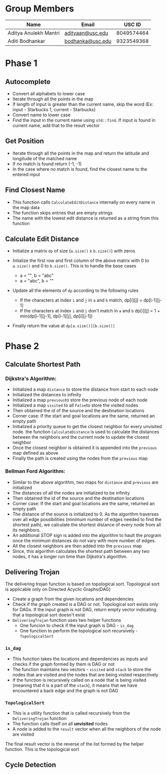 # Group Members
| Name                  	| Email            	| USC ID     	|
|-----------------------	|------------------	|------------	|
| Aditya Anulekh Mantri 	| adityaan@usc.edu 	| 8049574464 	|
| Aditi Bodhankar       	| bodhanka@usc.edu 	| 9323549368 	|
# Phase 1

## Autocomplete
* Convert all alphabets to lower case
* Iterate through all the points in the map
* If length of input is greater than the current name, skip the word (Ex: input - Starbucks 1, current - Starbucks)
* Convert name to lower case
* Find the input in the current name using `std::find`. If input is found in current name, add that to the result vector

## Get Position
* Iterate through all the points in the map and return the latitude and longitude of the matched name
* If no match is found return (-1, -1)
* In the case where no match is found, find the closest name to the entered input

## Find Closest Name
* This function calls `CalculateEditDistance` internally on every name in the map data
* The function skips entries that are empty strings
* The name with the lowest edit distance is returned as a string from this function

## Calculate Edit Distance
* Initialize a matrix `dp` of size (`a.size()` x `b.size()`) with zeros
* Intialize the first row and first column of the above matrix with 0 to `a.size()` and 0 to `b.size()`. This is to handle the base cases

    * a = "", b = "abc"
    * a = "abc", b = ""

* Update all the elements of `dp` according to the following rules

    * If the characters at index `i` and `j` in `a` and `b` match, dp[i][j] = dp[i-1][j-1]
    * If the characters at index `i` and `j` don't match in `a` and `b` dp[i][j] = 1 + min(dp[i-1][j-1], dp[i-1][j], dp[i][j-1])

* Finally return the value at `dp[a.size()][b.size()]`

# Phase 2

## Calculate Shortest Path
### Dijkstra's Algorithm: 

* Initialized a map `distance` to store the distance from start to each node
* Initialized the distances to infinity
* Initialized a map `previous`to store the previous node of each node
* Initialized a map `visited` to all `False`to store the visited nodes
* Then obtained the id of the source and the destination locations
* Corner case: If the start and goal locations are the same, returned an empty path
* Initialized a priority queue to get the closest neighbor for every unvisited node. the function `CalculateDistance` is used to calculate the distances between the neighbors and the current node to update the closest neighbor
* Once the closest neighbor is obtained it is appended into the `previous` map defined as above
* Finally the path is created using the nodes from the `previous` map

### Bellman Ford Algorithm:

* Similar to the above algorithm, two maps for `distance` and `previous` are initialized 
* The distances of all the nodes are initialized to be infinity
* Then obtained the id of the source and the destination locations
* Corner case: If the start and goal locations are the same, returned an empty path
* The distance of the source is initialized to 0. As the algorithm traverses over all edge possibilities (minimum number of edges needed to find the shortest path), we calculate the shortest distance of every node from all its neighbors. 
* An additional STOP sign is added into the algorithm to hault the program once the minimum distances do not vary with more number of edges.
* All the closest neighbors are then added into the `previous` map
* Since, this algorithm calculates the shortest path between any two nodes, it has a longer run time than Dijkstra's algorithm.

## Delivering Trojan

The delivering trojan function is based on topological sort. Topological sort is applicable only on Directed Acyclic Graphs(DAG)
* Create a graph from the given locations and dependencies
* Check if the graph created is a DAG or not. Topological sort exists only for DAGs. If the input graph is not DAG, return empty vector indicating that a topological sort doesn't exist
* `DeliveringTrojan` function uses two helper functions
    * One funcion to check if the input graph is DAG - `is_dag`
    * One function to perform the topological sort recursively - `TopologicalSort`

### `is_dag`

* This function takes the locations and dependencies as inputs and checks if the graph formed by them is DAG or not
* The function maintains two vectors - `visited` and `stack` to store the nodes that are visited and the nodes that are being visited respectively
* If the function is recursively called on a node that is being visited (meaning that it is a part of the `stack`), it means that we have encountered a back edge and the graph is not DAG

### `TopologicalSort`

* This is a utility function that is called recursively from the `DeliveringTrojan` function
* The function calls itself on all **unvisited** nodes
* A node is added to the `result` vector when all the neighbors of the node are visited

The final result vector is the reverse of the list formed by the helper function. This is the topological sort


## Cycle Detection
